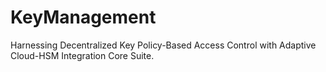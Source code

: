 # KeyManagement
Harnessing Decentralized Key Policy-Based Access Control with Adaptive Cloud-HSM Integration Core Suite.
